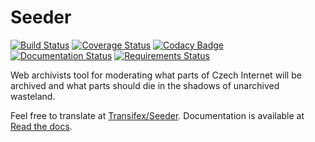 Seeder
======

[![Build Status](https://travis-ci.org/WebArchivCZ/Seeder.svg?branch=master)](https://travis-ci.org/WebArchivCZ/Seeder)
[![Coverage Status](https://coveralls.io/repos/github/WebArchivCZ/Seeder/badge.svg?branch=master)](https://coveralls.io/github/WebArchivCZ/Seeder?branch=master)
[![Codacy Badge](https://api.codacy.com/project/badge/Grade/2304c3d9dce54c099c149d3ef7991be1)](https://www.codacy.com/app/visgean/Seeder)
[![Documentation Status](https://readthedocs.org/projects/seeder/badge/?version=latest)](https://seeder.readthedocs.org/en/latest/)
[![Requirements Status](https://requires.io/github/WebArchivCZ/Seeder/requirements.svg?branch=master)](https://requires.io/github/WebArchivCZ/Seeder/requirements/?branch=master)


Web archivists tool for moderating what parts of Czech Internet will be 
archived and what parts should die in the shadows of unarchived wasteland.

Feel free to translate at [Transifex/Seeder](https://www.transifex.com/projects/p/seeder/).
Documentation is available at [Read the docs](http://seeder.readthedocs.org/en/latest/).
